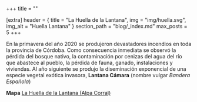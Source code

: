 +++
title = ""

[extra]
header = { title = "La Huella de la Lantana", img = "img/huella.svg", img_alt = "Huella Lantana" }
section_path = "blog/_index.md"
max_posts = 5
+++

En la primavera del año 2020 se produjeron devastadores incendios en toda la provincia de Córdoba.
Como consecuencia inmediata se observó la pérdida del bosque nativo, la contaminación por cenizas del agua del río que abastece al pueblo, la pérdida de fauna, ganado, instalaciones y viviendas.
Al año siguiente se produjo la diseminación exponencial de una especie vegetal exótica invasora, **Lantana Cámara** (nombre vulgar *Bandera Española*)

**Mapa** [La Huella de la Lantana (Alpa Corral)](https://mapa.libre.net.ar/huella.lantana)
